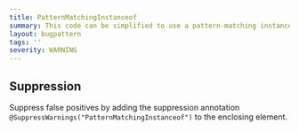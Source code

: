 ```yaml
---
title: PatternMatchingInstanceof
summary: This code can be simplified to use a pattern-matching instanceof.
layout: bugpattern
tags: ''
severity: WARNING
---
```


<!--
*** AUTO-GENERATED, DO NOT MODIFY ***
To make changes, edit the @BugPattern annotation or the explanation in docs/bugpattern.
-->



## Suppression
Suppress false positives by adding the suppression annotation `@SuppressWarnings("PatternMatchingInstanceof")` to the enclosing element.
